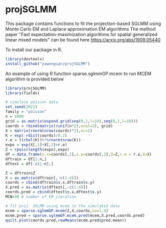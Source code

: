 # projSGLMM
This package contains functions to fit the projection-based SGLMM using Monte Carlo EM and Laplace approximation EM algorithms
The method paper "Fast expectation-maximization algorithms for spatial generalized linear mixed models" can be found here https://arxiv.org/abs/1909.05440

To install our package in R. 

```R
library(devtools)
install_github("yawenguan/projSGLMM")
```

An example of using R function sparse.sglmmGP.mcem to run MCEM algorithm is provided below

```R
library(projSGLMM)
library(fields)

# simulate poisson data
set.seed(2021)
family = "poisson"
n = 1000
grid = as.matrix(expand.grid(seq(0,1,l=10),seq(0,1,l=10)))
coords = rbind(matrix(runif(n*2),ncol=2), grid)
X = matrix(rnorm(nrow(coords)*2),nc=2)
K = exp(-rdist(coords)/0.2)
r.e = t(chol(K))%*%rnorm(nrow(K))
expo = exp(X[,1]+X[,2]+r.e)
Z = rpois(length(expo),expo)
df = data.frame(s.x=coords[,1],s.y=coords[,2],Z=Z,r.e = r.e,X=X)
dftrain = df[1:n,]
dftest = df[-c(1:n),]

Z = dftrain$Z 
X = as.matrix(dftrain[,-c(1:4)])
coords = cbind(dftrain$s.x,dftrain$s.y) 
X.pred = as.matrix(dftest[,-c(1:4)])
coords.pred = cbind(dftest$s.x,dftest$s.y)
MCN=40 # number of EM iteration

# fit proj. SGLMM using mcem to the simulated data
mcem = sparse.sglmmGP.mcem(Z,X,coords,nu=1.5)
mcem.pred = sparse.sglmmGP.mcem.pred(mcem,X.pred,coords.pred)
quilt.plot(coords.pred,rowMeans(mcem.pred$pred.mean))
```
